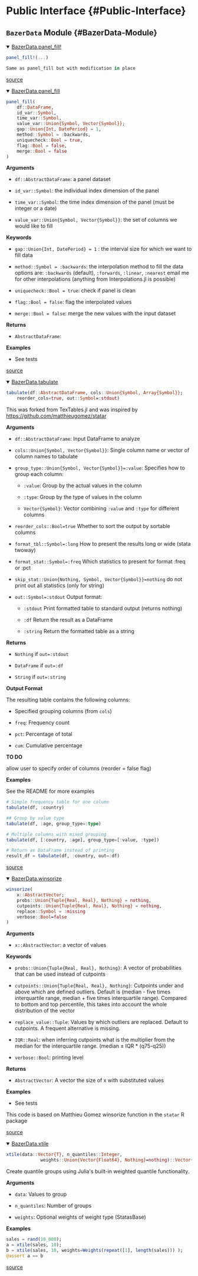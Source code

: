 
# Public Interface {#Public-Interface}

## `BazerData` Module {#BazerData-Module}
<details class='jldocstring custom-block' open>
<summary><a id='BazerData.panel_fill!-Tuple{DataFrames.DataFrame, Symbol, Symbol, Union{Symbol, Vector{Symbol}}}' href='#BazerData.panel_fill!-Tuple{DataFrames.DataFrame, Symbol, Symbol, Union{Symbol, Vector{Symbol}}}'><span class="jlbinding">BazerData.panel_fill!</span></a> <Badge type="info" class="jlObjectType jlMethod" text="Method" /></summary>



```julia
panel_fill!(...)

Same as panel_fill but with modification in place
```



<Badge type="info" class="source-link" text="source"><a href="https://github.com/eloualiche/BazerData.jl/blob/9b054ace04a8aa21364bde899385112e8c6af2e5/src/PanelData.jl#L151-L156" target="_blank" rel="noreferrer">source</a></Badge>

</details>

<details class='jldocstring custom-block' open>
<summary><a id='BazerData.panel_fill-Tuple{DataFrames.DataFrame, Symbol, Symbol, Union{Symbol, Vector{Symbol}}}' href='#BazerData.panel_fill-Tuple{DataFrames.DataFrame, Symbol, Symbol, Union{Symbol, Vector{Symbol}}}'><span class="jlbinding">BazerData.panel_fill</span></a> <Badge type="info" class="jlObjectType jlMethod" text="Method" /></summary>



```julia
panel_fill(
    df::DataFrame,
    id_var::Symbol, 
    time_var::Symbol, 
    value_var::Union{Symbol, Vector{Symbol}};
    gap::Union{Int, DatePeriod} = 1, 
    method::Symbol = :backwards, 
    uniquecheck::Bool = true,
    flag::Bool = false,
    merge::Bool = false
)
```


**Arguments**
- `df::AbstractDataFrame`: a panel dataset
  
- `id_var::Symbol`: the individual index dimension of the panel
  
- `time_var::Symbol`: the time index dimension of the panel (must be integer or a date)
  
- `value_var::Union{Symbol, Vector{Symbol}}`: the set of columns we would like to fill
  

**Keywords**
- `gap::Union{Int, DatePeriod} = 1` : the interval size for which we want to fill data
  
- `method::Symbol = :backwards`: the interpolation method to fill the data   options are: `:backwards` (default), `:forwards`, `:linear`, `:nearest`   email me for other interpolations (anything from Interpolations.jl is possible)
  
- `uniquecheck::Bool = true`: check if panel is clean
  
- `flag::Bool = false`: flag the interpolated values
  
- `merge::Bool = false`: merge the new values with the input dataset
  

**Returns**
- `AbstractDataFrame`: 
  

**Examples**
- See tests
  


<Badge type="info" class="source-link" text="source"><a href="https://github.com/eloualiche/BazerData.jl/blob/9b054ace04a8aa21364bde899385112e8c6af2e5/src/PanelData.jl#L2-L35" target="_blank" rel="noreferrer">source</a></Badge>

</details>

<details class='jldocstring custom-block' open>
<summary><a id='BazerData.tabulate-Tuple{DataFrames.AbstractDataFrame, Union{Symbol, Vector{Symbol}}}' href='#BazerData.tabulate-Tuple{DataFrames.AbstractDataFrame, Union{Symbol, Vector{Symbol}}}'><span class="jlbinding">BazerData.tabulate</span></a> <Badge type="info" class="jlObjectType jlMethod" text="Method" /></summary>



```julia
tabulate(df::AbstractDataFrame, cols::Union{Symbol, Array{Symbol}};
    reorder_cols=true, out::Symbol=:stdout)
```


This was forked from TexTables.jl and was inspired by https://github.com/matthieugomez/statar

**Arguments**
- `df::AbstractDataFrame`: Input DataFrame to analyze
  
- `cols::Union{Symbol, Vector{Symbol}}`: Single column name or vector of column names to tabulate
  
- `group_type::Union{Symbol, Vector{Symbol}}=:value`: Specifies how to group each column:
  - `:value`: Group by the actual values in the column
    
  - `:type`: Group by the type of values in the column
    
  - `Vector{Symbol}`: Vector combining `:value` and `:type` for different columns
    
  
- `reorder_cols::Bool=true`  Whether to sort the output by sortable columns
  
- `format_tbl::Symbol=:long` How to present the results long or wide (stata twoway)
  
- `format_stat::Symbol=:freq`  Which statistics to present for format :freq or :pct
  
- `skip_stat::Union{Nothing, Symbol, Vector{Symbol}}=nothing`  do not print out all statistics (only for string)
  
- `out::Symbol=:stdout`  Output format:
  - `:stdout`  Print formatted table to standard output (returns nothing)
    
  - `:df`  Return the result as a DataFrame
    
  - `:string` Return the formatted table as a string
    
  

**Returns**
- `Nothing` if `out=:stdout`
  
- `DataFrame` if `out=:df`
  
- `String` if `out=:string`
  

**Output Format**

The resulting table contains the following columns:
- Specified grouping columns (from `cols`)
  
- `freq`: Frequency count
  
- `pct`: Percentage of total
  
- `cum`: Cumulative percentage
  

**TO DO**

allow user to specify order of columns (reorder = false flag)

**Examples**

See the README for more examples

```julia
# Simple frequency table for one column
tabulate(df, :country)

## Group by value type
tabulate(df, :age, group_type=:type)

# Multiple columns with mixed grouping
tabulate(df, [:country, :age], group_type=[:value, :type])

# Return as DataFrame instead of printing
result_df = tabulate(df, :country, out=:df)
```



<Badge type="info" class="source-link" text="source"><a href="https://github.com/eloualiche/BazerData.jl/blob/9b054ace04a8aa21364bde899385112e8c6af2e5/src/StataUtils.jl#L18-L72" target="_blank" rel="noreferrer">source</a></Badge>

</details>

<details class='jldocstring custom-block' open>
<summary><a id='BazerData.winsorize-Union{Tuple{AbstractVector{T}}, Tuple{T}} where T' href='#BazerData.winsorize-Union{Tuple{AbstractVector{T}}, Tuple{T}} where T'><span class="jlbinding">BazerData.winsorize</span></a> <Badge type="info" class="jlObjectType jlMethod" text="Method" /></summary>



```julia
winsorize(
    x::AbstractVector; 
    probs::Union{Tuple{Real, Real}, Nothing} = nothing,
    cutpoints::Union{Tuple{Real, Real}, Nothing} = nothing,
    replace::Symbol = :missing
    verbose::Bool=false
)
```


**Arguments**
- `x::AbstractVector`: a vector of values
  

**Keywords**
- `probs::Union{Tuple{Real, Real}, Nothing}`: A vector of probabilities that can be used instead of cutpoints
  
- `cutpoints::Union{Tuple{Real, Real}, Nothing}`: Cutpoints under and above which are defined outliers. Default is (median - five times interquartile range, median + five times interquartile range). Compared to bottom and top percentile, this takes into account the whole distribution of the vector
  
- `replace_value::Tuple`:  Values by which outliers are replaced. Default to cutpoints. A frequent alternative is missing. 
  
- `IQR::Real`: when inferring cutpoints what is the multiplier from the median for the interquartile range. (median ± IQR * (q75-q25))
  
- `verbose::Bool`: printing level
  

**Returns**
- `AbstractVector`: A vector the size of x with substituted values 
  

**Examples**
- See tests
  

This code is based on Matthieu Gomez winsorize function in the `statar` R package 


<Badge type="info" class="source-link" text="source"><a href="https://github.com/eloualiche/BazerData.jl/blob/9b054ace04a8aa21364bde899385112e8c6af2e5/src/Winsorize.jl#L2-L28" target="_blank" rel="noreferrer">source</a></Badge>

</details>

<details class='jldocstring custom-block' open>
<summary><a id='BazerData.xtile-Union{Tuple{T}, Tuple{AbstractVector{T}, Integer}} where T<:Real' href='#BazerData.xtile-Union{Tuple{T}, Tuple{AbstractVector{T}, Integer}} where T<:Real'><span class="jlbinding">BazerData.xtile</span></a> <Badge type="info" class="jlObjectType jlMethod" text="Method" /></summary>



```julia
xtile(data::Vector{T}, n_quantiles::Integer, 
             weights::Union{Vector{Float64}, Nothing}=nothing)::Vector{Int} where T <: Real
```


Create quantile groups using Julia&#39;s built-in weighted quantile functionality.

**Arguments**
- `data`: Values to group
  
- `n_quantiles`: Number of groups
  
- `weights`: Optional weights of weight type (StatasBase)
  

**Examples**

```julia
sales = rand(10_000);
a = xtile(sales, 10);
b = xtile(sales, 10, weights=Weights(repeat([1], length(sales))) );
@assert a == b
```



<Badge type="info" class="source-link" text="source"><a href="https://github.com/eloualiche/BazerData.jl/blob/9b054ace04a8aa21364bde899385112e8c6af2e5/src/StataUtils.jl#L436-L454" target="_blank" rel="noreferrer">source</a></Badge>

</details>

